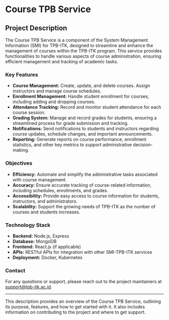 # Course TPB Service

## Project Description

The Course TPB Service is a component of the System Management Information (SMI) for TPB-ITK, designed to streamline and enhance the management of courses within the TPB-ITK program. This service provides functionalities to handle various aspects of course administration, ensuring efficient management and tracking of academic tasks.

### Key Features

-   **Course Management:** Create, update, and delete courses. Assign instructors and manage course schedules.
-   **Enrollment Management:** Handle student enrollment for courses, including adding and dropping courses.
-   **Attendance Tracking:** Record and monitor student attendance for each course session.
-   **Grading System:** Manage and record grades for students, ensuring a streamlined process for grade submission and tracking.
-   **Notifications:** Send notifications to students and instructors regarding course updates, schedule changes, and important announcements.
-   **Reporting:** Generate reports on course performance, enrollment statistics, and other key metrics to support administrative decision-making.

### Objectives

-   **Efficiency:** Automate and simplify the administrative tasks associated with course management.
-   **Accuracy:** Ensure accurate tracking of course-related information, including schedules, enrollments, and grades.
-   **Accessibility:** Provide easy access to course information for students, instructors, and administrators.
-   **Scalability:** Support the growing needs of TPB-ITK as the number of courses and students increases.

### Technology Stack

-   **Backend:** Node.js, Express
-   **Database:** MongoDB
-   **Frontend:** React.js (if applicable)
-   **APIs:** RESTful APIs for integration with other SMI-TPB-ITK services
-   **Deployment:** Docker, Kubernetes

### Contact

For any questions or support, please reach out to the project maintainers at [support@tpb-itk.ac.id](mailto:support@tpb-itk.ac.id).

---

This description provides an overview of the Course TPB Service, outlining its purpose, features, and how to get started with it. It also includes information on contributing to the project and where to get support.
